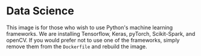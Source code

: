 # Data Science
This image is for those who wish to use Python's
machine learning frameworks. We are installing
Tensorflow, Keras, pyTorch, Scikit-Spark, and
openCV. If you would prefer not to use one of the
frameworks, simply remove them from the `Dockerfile`
and rebuild the image.
